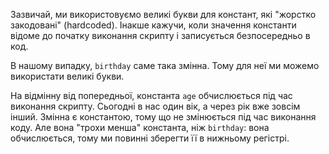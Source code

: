 Зазвичай, ми використовуємо великі букви для констант, які "жорстко закодовані" (hardcoded). Інакше кажучи, коли значення константи відоме до початку виконання скрипту і записується безпосередньо в код.

В нашому випадку, `birthday` саме така змінна. Тому для неї ми можемо використати великі букви.

На відмінну від попередньої, константа `age` обчислюється під час виконання скрипту. Сьогодні в нас один вік, а через рік вже зовсім інший. Змінна є константою, тому що не змінюється під час виконання коду. Але вона "трохи менша" константа, ніж `birthday`: вона обчислюється, тому ми повинні зберегти її в нижньому регістрі.

